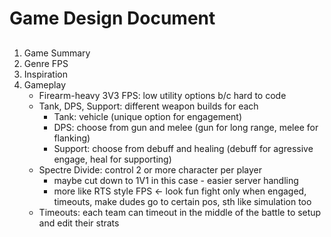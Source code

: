 # Game Design Document
## 
1. Game Summary
2. Genre
    FPS
3. Inspiration
4. Gameplay
    * Firearm-heavy 3V3 FPS: low utility options b/c hard to code
    * Tank, DPS, Support: different weapon builds for each
        - Tank: vehicle (unique option for engagement)
        - DPS: choose from gun and melee (gun for long range, melee for flanking)
        - Support: choose from debuff and healing (debuff for agressive engage, heal for supporting)
    * Spectre Divide: control 2 or more character per player
        - maybe cut down to 1V1 in this case - easier server handling
        - more like RTS style FPS <- look fun
            fight only when engaged, timeouts, make dudes go to certain pos, sth like simulation too
    * Timeouts: each team can timeout in the middle of the battle to setup and edit their strats